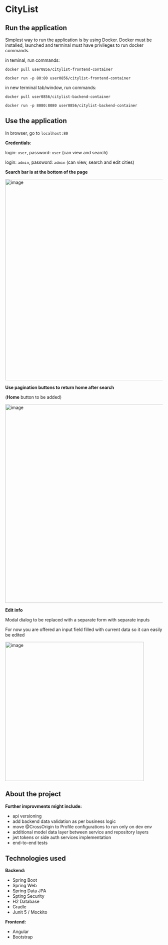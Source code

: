 # CityList

## Run the application

Simplest way to run the application is by using Docker. Docker must be installed, launched and terminal must have privileges to run docker commands.

in teminal, run commands:

`docker pull user0856/citylist-frontend-container`

`docker run -p 80:80 user0856/citylist-frontend-container`

in new terminal tab/window, run commands:

`docker pull user0856/citylist-backend-container`

`docker run -p 8080:8080 user0856/citylist-backend-container`

## Use the application

In browser, go to `localhost:80`

**Credentials**: 

login: `user`, password: `user` (can view and search)

login: `admin`, password: `admin` (can view, search and edit cities)

**Search bar is at the bottom of the page**

<img width="641" alt="image" src="https://user-images.githubusercontent.com/42377378/158124649-1f07dee3-f675-4328-a904-00b442c283b6.png">

**Use pagination buttons to return home after search**

(**Home** button to be added)

<img width="633" alt="image" src="https://user-images.githubusercontent.com/42377378/158124902-0d705df7-710c-40b7-b93c-5d289e291e86.png">

**Edit info**

Modal dialog to be replaced with a separate form with separate inputs

For now you are offered an input field filled with current data so it can easily be edited

<img width="443" alt="image" src="https://user-images.githubusercontent.com/42377378/158125391-b4c589b6-a467-43ec-8e3e-0d8a1879447a.png">

## About the project

**Further improvments might include:**

- api versioning
- add backend data validation as per business logic
- move @CrossOrigin to Profile configurations to run only on dev env
- additional model data layer between service and repository layers
- jwt tokens or side auth services implementation
- end-to-end tests

## Technologies used

**Backend:**

- Spring Boot
- Spring Web
- Spring Data JPA
- Spting Security
- H2 Database
- Gradle
- Junit 5 / Mockito

**Frontend:**

- Angular
- Bootstrap
